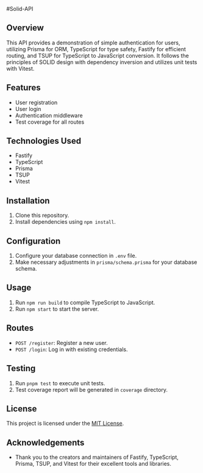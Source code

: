 #Solid-API

## Overview
This API provides a demonstration of simple authentication for users, utilizing Prisma for ORM, TypeScript for type safety, Fastify for efficient routing, and TSUP for TypeScript to JavaScript conversion. It follows the principles of SOLID design with dependency inversion and utilizes unit tests with Vitest.

## Features
- User registration
- User login
- Authentication middleware
- Test coverage for all routes

## Technologies Used
- Fastify
- TypeScript
- Prisma
- TSUP
- Vitest

## Installation
1. Clone this repository.
2. Install dependencies using `npm install`.

## Configuration
1. Configure your database connection in `.env` file.
2. Make necessary adjustments in `prisma/schema.prisma` for your database schema.

## Usage
1. Run `npm run build` to compile TypeScript to JavaScript.
2. Run `npm start` to start the server.

## Routes
- `POST /register`: Register a new user.
- `POST /login`: Log in with existing credentials.

## Testing
1. Run `pnpm test` to execute unit tests.
2. Test coverage report will be generated in `coverage` directory.


## License
This project is licensed under the [MIT License](LICENSE).

## Acknowledgements
- Thank you to the creators and maintainers of Fastify, TypeScript, Prisma, TSUP, and Vitest for their excellent tools and libraries.
